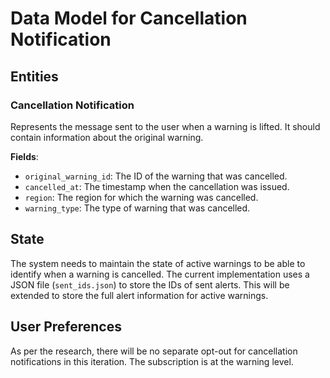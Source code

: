 # Data Model for Cancellation Notification

## Entities

### Cancellation Notification

Represents the message sent to the user when a warning is lifted. It should contain information about the original warning.

**Fields**:

*   `original_warning_id`: The ID of the warning that was cancelled.
*   `cancelled_at`: The timestamp when the cancellation was issued.
*   `region`: The region for which the warning was cancelled.
*   `warning_type`: The type of warning that was cancelled.

## State

The system needs to maintain the state of active warnings to be able to identify when a warning is cancelled. The current implementation uses a JSON file (`sent_ids.json`) to store the IDs of sent alerts. This will be extended to store the full alert information for active warnings.

## User Preferences

As per the research, there will be no separate opt-out for cancellation notifications in this iteration. The subscription is at the warning level.
